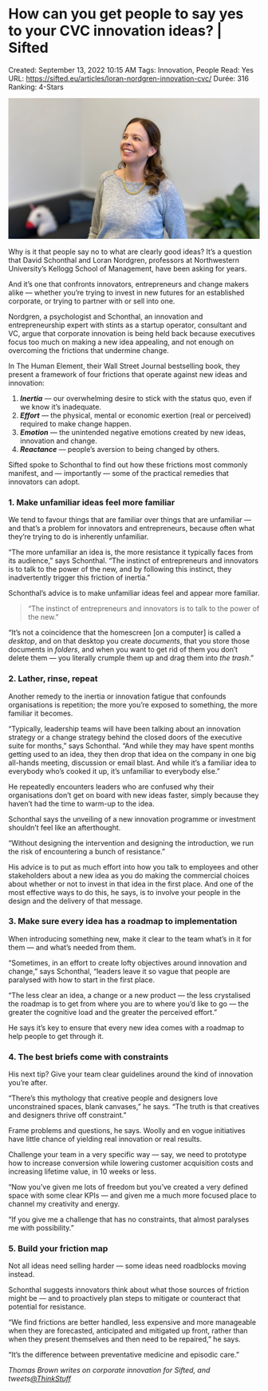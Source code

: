 # How can you get people to say yes to your CVC innovation ideas? | Sifted

Created: September 13, 2022 10:15 AM
Tags: Innovation, People
Read: Yes
URL: https://sifted.eu/articles/loran-nordgren-innovation-cvc/
Durée: 316
Ranking: 4-Stars

![How%20can%20you%20get%20people%20to%20say%20yes%20to%20your%20CVC%20inno%202a344d790ae5447ea08afd44187cd57d/Camilla-Photo-e1660579088323.jpeg](How%20can%20you%20get%20people%20to%20say%20yes%20to%20your%20CVC%20inno%202a344d790ae5447ea08afd44187cd57d/Camilla-Photo-e1660579088323.jpeg)

Why is it that people say no to what are clearly good ideas? It’s a question that David Schonthal and Loran Nordgren, professors at Northwestern University’s Kellogg School of Management, have been asking for years.

And it’s one that confronts innovators, entrepreneurs and change makers alike — whether you’re trying to invest in new futures for an established corporate, or trying to partner with or sell into one.

Nordgren, a psychologist and Schonthal, an innovation and entrepreneurship expert with stints as a startup operator, consultant and VC, argue that corporate innovation is being held back because executives focus too much on making a new idea appealing, and not enough on overcoming the frictions that undermine change.

In The Human Element, their Wall Street Journal bestselling book, they present a framework of four frictions that operate against new ideas and innovation:

1. ***Inertia*** — our overwhelming desire to stick with the status quo, even if we know it’s inadequate.
2. ***Effort*** — the physical, mental or economic exertion (real or perceived) required to make change happen.
3. ***Emotion*** — the unintended negative emotions created by new ideas, innovation and change.
4. ***Reactance*** — people’s aversion to being changed by others.

Sifted spoke to Schonthal to find out how these frictions most commonly manifest, and — importantly — some of the practical remedies that innovators can adopt.

### 1. Make unfamiliar ideas feel more familiar

We tend to favour things that are familiar over things that are unfamiliar — and that’s a problem for innovators and entrepreneurs, because often what they’re trying to do is inherently unfamiliar.

“The more unfamiliar an idea is, the more resistance it typically faces from its audience,” says Schonthal. “The instinct of entrepreneurs and innovators is to talk to the power of the new, and by following this instinct, they inadvertently trigger this friction of inertia.”

Schonthal’s advice is to make unfamiliar ideas feel and appear more familiar.

> “The instinct of entrepreneurs and innovators is to talk to the power of the new.”
> 

“It’s not a coincidence that the homescreen [on a computer] is called a *desktop*, and on that desktop you create *documents*, that you store those documents in *folders*, and when you want to get rid of them you don’t delete them — you literally crumple them up and drag them into *the trash*.”

### 2. Lather, rinse, repeat

Another remedy to the inertia or innovation fatigue that confounds organisations is repetition; the more you’re exposed to something, the more familiar it becomes.

“Typically, leadership teams will have been talking about an innovation strategy or a change strategy behind the closed doors of the executive suite for months,” says Schonthal. “And while they may have spent months getting used to an idea, they then drop that idea on the company in one big all-hands meeting, discussion or email blast. And while it’s a familiar idea to everybody who’s cooked it up, it’s unfamiliar to everybody else.”

He repeatedly encounters leaders who are confused why their organisations don’t get on board with new ideas faster, simply because they haven’t had the time to warm-up to the idea.

Schonthal says the unveiling of a new innovation programme or investment shouldn’t feel like an afterthought.

“Without designing the intervention and designing the introduction, we run the risk of encountering a bunch of resistance.”

His advice is to put as much effort into how you talk to employees and other stakeholders about a new idea as you do making the commercial choices about whether or not to invest in that idea in the first place. And one of the most effective ways to do this, he says, is to involve your people in the design and the delivery of that message.

### 3. Make sure every idea has a roadmap to implementation

When introducing something new, make it clear to the team what’s in it for them — and what’s needed from them.

“Sometimes, in an effort to create lofty objectives around innovation and change,” says Schonthal, “leaders leave it so vague that people are paralysed with how to start in the first place.

“The less clear an idea, a change or a new product — the less crystalised the roadmap is to get from where you are to where you’d like to go — the greater the cognitive load and the greater the perceived effort.”

He says it’s key to ensure that every new idea comes with a roadmap to help people to get through it.

### 4. The best briefs come with constraints

His next tip? Give your team clear guidelines around the kind of innovation you’re after.

“There’s this mythology that creative people and designers love unconstrained spaces, blank canvases,” he says. “The truth is that creatives and designers thrive off constraint.”

Frame problems and questions, he says. Woolly and en vogue initiatives have little chance of yielding real innovation or real results.

Challenge your team in a very specific way — say, we need to prototype how to increase conversion while lowering customer acquisition costs and increasing lifetime value, in 10 weeks or less.

“Now you’ve given me lots of freedom but you’ve created a very defined space with some clear KPIs — and given me a much more focused place to channel my creativity and energy.

“If you give me a challenge that has no constraints, that almost paralyses me with possibility.”

### 5. Build your friction map

Not all ideas need selling harder — some ideas need roadblocks moving instead.

Schonthal suggests innovators think about what those sources of friction might be — and to proactively plan steps to mitigate or counteract that potential for resistance.

“We find frictions are better handled, less expensive and more manageable when they are forecasted, anticipated and mitigated up front, rather than when they present themselves and then need to be repaired,” he says.

“It’s the difference between preventative medicine and episodic care.”

*Thomas Brown writes on corporate innovation for Sifted, and tweets[@ThinkStuff](http://www.twitter.com/ThinkStuff)*